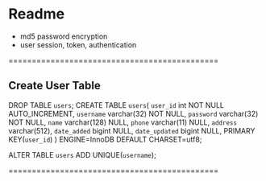 # Readme


- md5 password encryption
- user session, token, authentication


=============================================

## Create User Table
DROP TABLE `users`;
CREATE TABLE `users`(
 `user_id` int NOT NULL AUTO_INCREMENT,
 `username` varchar(32) NOT NULL,
 `password` varchar(32) NOT NULL,
 `name` varchar(128) NULL,
 `phone` varchar(11) NULL,
 `address` varchar(512),
 `date_added` bigint NULL,
 `date_updated` bigint NULL,
 PRIMARY KEY(`user_id`)
) ENGINE=InnoDB DEFAULT CHARSET=utf8;

ALTER TABLE `users` ADD UNIQUE(`username`);

=============================================
